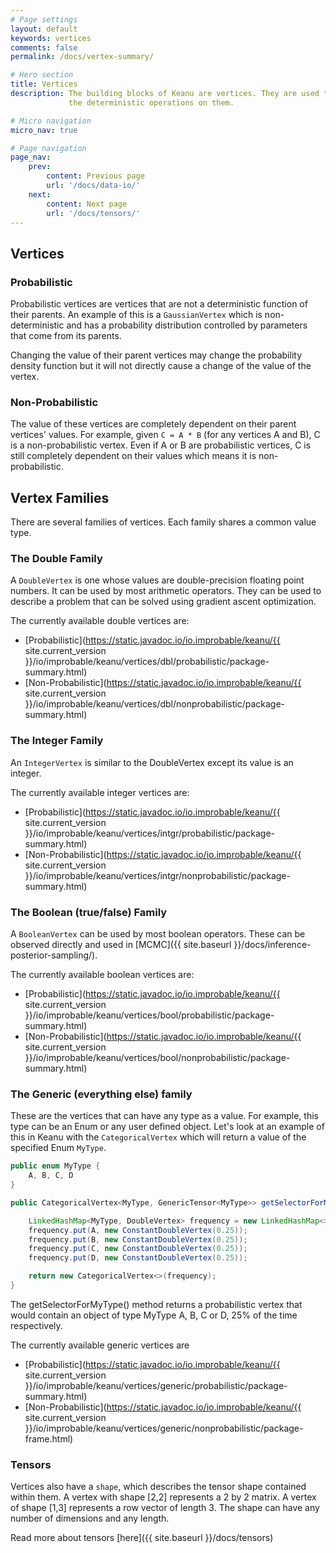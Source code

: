 ```yaml
---
# Page settings
layout: default
keywords: vertices
comments: false
permalink: /docs/vertex-summary/

# Hero section
title: Vertices
description: The building blocks of Keanu are vertices. They are used to describe random variables and 
             the deterministic operations on them.

# Micro navigation
micro_nav: true

# Page navigation
page_nav:
    prev:
        content: Previous page
        url: '/docs/data-io/'
    next:
        content: Next page
        url: '/docs/tensors/'
---
```


## Vertices

### Probabilistic

Probabilistic vertices are vertices that are not a deterministic function of their parents. An example
of this is a `GaussianVertex` which is non-deterministic and has a probability distribution controlled by 
parameters that come from its parents.

Changing the value of their parent vertices may change the probability density function but it 
will not directly cause a change of the value of the vertex.

### Non-Probabilistic

The value of these vertices are completely dependent on their parent vertices' values. For example,
given `C = A * B` (for any vertices A and B), C is a non-probabilistic vertex. Even if A or B are probabilistic 
vertices, C is still completely dependent on their values which means it is non-probabilistic.

## Vertex Families

There are several families of vertices. Each family shares a common value type.

### The Double Family

A `DoubleVertex` is one whose values are double-precision floating point numbers. It can be used by most arithmetic operators. 
They can be used to describe a problem that can be solved using gradient ascent optimization.

The currently available double vertices are:
- [Probabilistic](https://static.javadoc.io/io.improbable/keanu/{{ site.current_version }}/io/improbable/keanu/vertices/dbl/probabilistic/package-summary.html)
- [Non-Probabilistic](https://static.javadoc.io/io.improbable/keanu/{{ site.current_version }}/io/improbable/keanu/vertices/dbl/nonprobabilistic/package-summary.html)

### The Integer Family

An `IntegerVertex` is similar to the DoubleVertex except its value is an integer.

The currently available integer vertices are:
- [Probabilistic](https://static.javadoc.io/io.improbable/keanu/{{ site.current_version }}/io/improbable/keanu/vertices/intgr/probabilistic/package-summary.html)
- [Non-Probabilistic](https://static.javadoc.io/io.improbable/keanu/{{ site.current_version }}/io/improbable/keanu/vertices/intgr/nonprobabilistic/package-summary.html)

### The Boolean (true/false) Family

A `BooleanVertex` can be used by most boolean operators. These can be observed directly and used in [MCMC]({{ site.baseurl }}/docs/inference-posterior-sampling/).

The currently available boolean vertices are:
- [Probabilistic](https://static.javadoc.io/io.improbable/keanu/{{ site.current_version }}/io/improbable/keanu/vertices/bool/probabilistic/package-summary.html)
- [Non-Probabilistic](https://static.javadoc.io/io.improbable/keanu/{{ site.current_version }}/io/improbable/keanu/vertices/bool/nonprobabilistic/package-summary.html)

### The Generic (everything else) family

These are the vertices that can have any type as a value. For example, this type can be an Enum or any user defined object.
Let's look at an example of this in Keanu with the `CategoricalVertex` which will return a value of the specified Enum `MyType`.

```java
public enum MyType {
    A, B, C, D
}

public CategoricalVertex<MyType, GenericTensor<MyType>> getSelectorForMyType() {

    LinkedHashMap<MyType, DoubleVertex> frequency = new LinkedHashMap<>();
    frequency.put(A, new ConstantDoubleVertex(0.25));
    frequency.put(B, new ConstantDoubleVertex(0.25));
    frequency.put(C, new ConstantDoubleVertex(0.25));
    frequency.put(D, new ConstantDoubleVertex(0.25));

    return new CategoricalVertex<>(frequency);
}
```

The getSelectorForMyType() method returns a probabilistic vertex that would contain an 
object of type MyType A, B, C or D, 25% of the time respectively.

The currently available generic vertices are
- [Probabilistic](https://static.javadoc.io/io.improbable/keanu/{{ site.current_version }}/io/improbable/keanu/vertices/generic/probabilistic/package-summary.html)
- [Non-Probabilistic](https://static.javadoc.io/io.improbable/keanu/{{ site.current_version }}/io/improbable/keanu/vertices/generic/nonprobabilistic/package-frame.html)


### Tensors

Vertices also have a `shape`, which describes the tensor shape contained within them. A vertex with shape
[2,2] represents a 2 by 2 matrix. A vertex of shape [1,3] represents a row vector of length 3. The shape
can have any number of dimensions and any length.

Read more about tensors [here]({{ site.baseurl }}/docs/tensors) 
